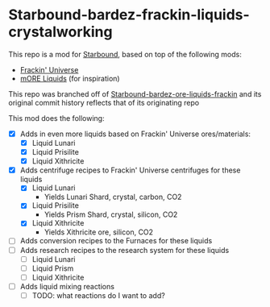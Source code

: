 # Starbound-bardez-frackin-liquids-crystalworking

This repo is a mod for [Starbound](https://playstarbound.com/), based on top of the following mods:
- [Frackin' Universe](https://steamcommunity.com/sharedfiles/filedetails/?id=729480149) 
- [mORE Liquids](https://steamcommunity.com/sharedfiles/filedetails/?id=1318339314) (for inspiration)

This repo was branched off of [Starbound-bardez-ore-liquids-frackin](https://github.com/BardezAnAvatar/Starbound-bardez-ore-liquids-frackin) and its original commit history reflects that of its originating repo

This mod does the following:
- [X] Adds in even more liquids based on Frackin' Universe ores/materials:
  - [X] Liquid Lunari
  - [X] Liquid Prisilite
  - [X] Liquid Xithricite
- [X] Adds centrifuge recipes to Frackin' Universe centrifuges for these liquids
  - [X] Liquid Lunari
    - Yields Lunari Shard, crystal, carbon, CO2
  - [X] Liquid Prisilite
    - Yields Prism Shard, crystal, silicon, CO2
  - [X] Liquid Xithricite
    - Yields Xithricite ore, silicon, CO2
- [ ] Adds conversion recipes to the Furnaces for these liquids
- [ ] Adds research recipes to the research system for these liquids
  - [ ] Liquid Lunari
  - [ ] Liquid Prism
  - [ ] Liquid Xithricite
- [ ] Adds liquid mixing reactions
  - [ ] TODO: what reactions do I want to add?